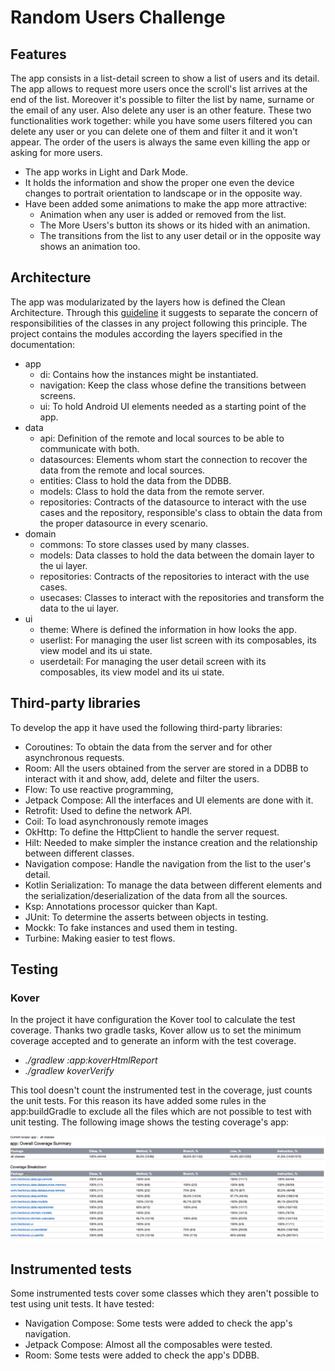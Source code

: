 # Random Users Challenge

## Features

The app consists in a list-detail screen to show a list of users and its detail. The app allows to
request more users once the scroll's list arrives at the end of the list.
Moreover it's possible to filter the list by name, surname or the email of any user. Also delete any
user is an other feature. These two functionalities work together: while you have some users
filtered you can delete any user or you can delete one of them and filter it and it won't appear.
The order of the users is always the same even killing the app or asking for more users.

* The app works in Light and Dark Mode.
* It holds the information and show the proper one even the device changes to portrait orientation
  to landscape or in the opposite way.
* Have been added some animations to make the app more attractive:
    - Animation when any user is added or removed from the list.
    - The More Users's button its shows or its hided with an animation.
    - The transitions from the list to any user detail or in the opposite way shows an animation
      too.

## Architecture

The app was modularizated by the layers how is defined the Clean Architecture.
Through this [guideline](https://developer.android.com/topic/architecture) it suggests to separate
the concern of responsibilities of the classes in any project following this principle. The project
contains the modules according the layers specified in the documentation:

* app
  * di: Contains how the instances might be instantiated.
  * navigation: Keep the class whose define the transitions between screens.
  * ui: To hold Android UI elements needed as a starting point of the app.
* data
    * api: Definition of the remote and local sources to be able to communicate with both.
    * datasources: Elements whom start the connection to recover the data from the remote and local
      sources.
    * entities: Class to hold the data from the DDBB.
    * models: Class to hold the data from the remote server.
    * repositories: Contracts of the datasource to interact with the use cases and the repository,
      responsible's class to obtain the data from the proper datasource in every scenario.
* domain
    * commons: To store classes used by many classes.
    * models: Data classes to hold the data between the domain layer to the ui layer.
    * repositories: Contracts of the repositories to interact with the use cases.
    * usecases: Classes to interact with the repositories and transform the data to the ui layer.
* ui
    * theme: Where is defined the information in how looks the app.
    * userlist: For managing the user list screen with its composables, its view model and its ui
      state.
    * userdetail: For managing the user detail screen with its composables, its view model and its ui
      state.

## Third-party libraries

To develop the app it have used the following third-party libraries:

* Coroutines: To obtain the data from the server and for other asynchronous requests.
* Room: All the users obtained from the server are stored in a DDBB to interact with it and show,
  add, delete and filter the users.
* Flow: To use reactive programming,
* Jetpack Compose: All the interfaces and UI elements are done with it.
* Retrofit: Used to define the network API.
* Coil: To load asynchronously remote images
* OkHttp: To define the HttpClient to handle the server request.
* Hilt: Needed to make simpler the instance creation and the relationship between different classes.
* Navigation compose: Handle the navigation from the list to the user's detail.
* Kotlin Serialization: To manage the data between different elements and the
  serialization/deserialization of the data from all the sources.
* Ksp: Annotations processor quicker than Kapt.
* JUnit: To determine the asserts between objects in testing.
* Mockk: To fake instances and used them in testing.
* Turbine: Making easier to test flows.

## Testing

### Kover

In the project it have configuration the Kover tool to calculate the test coverage. Thanks two
gradle tasks, Kover allow us to set the minimum coverage accepted and to generate an inform with the
test coverage.

* *./gradlew :app:koverHtmlReport*
* *./gradlew koverVerify*

This tool doesn't count the instrumented test in the coverage, just counts the unit tests. For this
reason its have added some rules in the app:buildGradle to exclude all the files which are not
possible to test with unit testing.
The following image shows the testing coverage's app:

![alt text](images/TestCoverage.png)

## Instrumented tests

Some instrumented tests cover some classes which they aren't possible to test using unit tests. It
have tested:

* Navigation Compose: Some tests were added to check the app's navigation.
* Jetpack Compose: Almost all the composables were tested.
* Room: Some tests were added to check the app's DDBB.